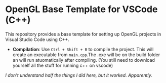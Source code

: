 # OpenGL Base Template for VSCode (C++)

This repository provides a base template for setting up OpenGL projects in Visual Studio Code using C++.

- **Compilation**: Use `Ctrl + Shift + B` to compile the project. This will create an executable from `main.cpp`.The .exe will be on the build folder an will run atuomatically after compiling.
(You still need to download yourself all the stuff for running c++ on vscode)

*I don't understand half the things I did here, but it worked. Apparently.*
